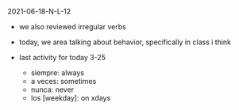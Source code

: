 2021-06-18-N-L-12

- we also reviewed irregular verbs

- today, we area talking about behavior, specifically in class i think

- last activity for today 3-25
  - siempre: always
  - a veces: sometimes
  - nunca: never
  - los [weekday]: on xdays
